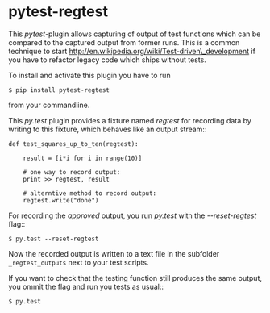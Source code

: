 pytest-regtest
==============

This *pytest*-plugin allows capturing of output of test functions which
can be compared to the captured output from former runs. This is a
common technique to start
http://en.wikipedia.org/wiki/Test-driven\_development if you have to
refactor legacy code which ships without tests.

To install and activate this plugin you have to run

    $ pip install pytest-regtest

from your commandline.

This *py.test* plugin provides a fixture named *regtest* for recording
data by writing to this fixture, which behaves like an output stream::

    def test_squares_up_to_ten(regtest):

        result = [i*i for i in range(10)]

        # one way to record output:
        print >> regtest, result

        # alterntive method to record output:
        regtest.write("done")

For recording the *approved* output, you run *py.test* with the
*--reset-regtest* flag::

    $ py.test --reset-regtest

Now the recorded output is written to a text file in the subfolder
`_regtest_outputs` next to your test scripts.

If you want to check that the testing function still produces the same
output, you ommit the flag and run you tests as usual::

    $ py.test

